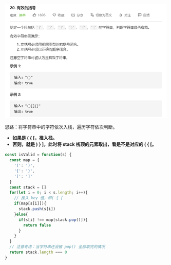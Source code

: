 ![](../images/lc20.png)



思路：将字符串中的字符依次入栈，遍历字符依次判断。

- **如果是 ( { [，推入栈。**
- **否则，就是 ) } ]，此时将 stack 栈顶的元素取出，看是不是对应的 ( { [。**

```javascript
const isValid = function(s) {
  const map = {
    '(': ')', 
    '{': '}', 
    '[': ']'
  }
  const stack = []
  for(let i = 0; i < s.length; i++){
    // 推入 key 值，即( { [
    if(map[s[i]]){
      stack.push(s[i])
    }else{
      if(s[i] !== map[stack.pop()]){
        return false
      }
    }
  }
  // 注意考虑：当字符串还没被 pop() 全部取完的情况
  return stack.length === 0
}
```

